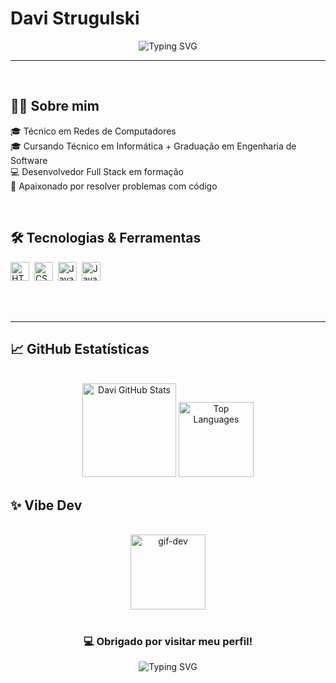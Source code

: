 # Davi Strugulski

<p align="center">
  <img src="https://readme-typing-svg.herokuapp.com?font=Ubuntu&weight=500&size=24&pause=700&color=2E8002FF&center=true&vCenter=true&width=435&lines=Desenvolvedor+Full+Stack;Apaixonado+por+tecnologia;Sempre+aprendendo+algo+novo!💡" alt="Typing SVG" />
</p>

---

<br>

## 👨‍💻 Sobre mim

🎓 Técnico em Redes de Computadores<br>
🎓 Cursando Técnico em Informática + Graduação em Engenharia de Software<br>
💻 Desenvolvedor Full Stack em formação<br>
🚀 Apaixonado por resolver problemas com código

<br>

## 🛠️ Tecnologias & Ferramentas

<div align="left">
  <img src="https://cdn.jsdelivr.net/gh/devicons/devicon@latest/icons/html5/html5-original.svg" title="HTML" alt="HTML" width="30" height="30"/>&nbsp;
  <img src="https://cdn.jsdelivr.net/gh/devicons/devicon@latest/icons/css3/css3-original.svg" title="CSS" alt="CSS" width="30" height="30"/>&nbsp;
  <img src="https://cdn.jsdelivr.net/gh/devicons/devicon@latest/icons/javascript/javascript-original.svg" title="JavaScript" alt="JavaScript" width="30" height="30"/>&nbsp;
  <img src="https://cdn.jsdelivr.net/gh/devicons/devicon@latest/icons/java/java-original.svg" title="Java" alt="Java" width="30" height="30"/>&nbsp;
</div>

<br><br>

---

## 📈 GitHub Estatísticas

<div align="center"><br>
  <img height="150em" src="https://github-readme-stats.vercel.app/api?username=Davi-SS&show_icons=true&theme=merko&include_all_commits-true&locale=pt-br" alt="Davi GitHub Stats"/>
  <img height="120em" src="https://github-readme-stats.vercel.app/api/top-langs/?username=Davi-SS&layout=compact&theme=merko&locale=pt-br&langs_count=6" alt="Top Languages"/>
</div>

## ✨ Vibe Dev

<div align="center"><br>
  <img src="https://media.giphy.com/media/JqmupuTVZYaQX5s094/giphy.gif" height="120" alt="gif-dev"/>
</div><br>

<h3 align="center">💻 Obrigado por visitar meu perfil!</h3>

<p align="center">
  <img src="https://readme-typing-svg.herokuapp.com?font=Fira+Code&size=18&pause=1000&color=00FFAA&center=true&vCenter=true&width=400&lines=Volte+sempre!;Happy+Coding!+🚀" alt="Typing SVG"/>
</p>
